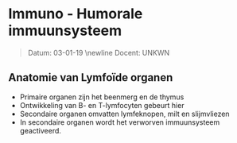# Immuno - Humorale immuunsysteem
 > Datum: 03-01-19 \newline
 > Docent: UNKWN

## Anatomie van Lymfoïde organen

- Primaire organen zijn het beenmerg en de thymus
- Ontwikkeling van B- en T-lymfocyten gebeurt hier
- Secondaire organen omvatten lymfeknopen, milt en slijmvliezen
- In secondaire organen wordt het verworven immuunsysteem geactiveerd.
